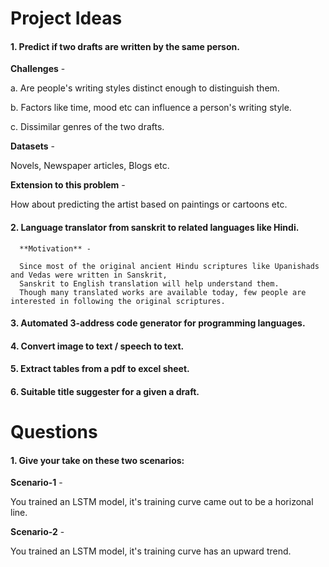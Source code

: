 # Project Ideas

#### 1. Predict if two drafts are written by the same person.
 
   **Challenges** - 
   
   a. Are people's writing styles distinct enough to distinguish them.
   
   b. Factors like time, mood etc can influence a person's writing style.
   
   c. Dissimilar genres of the two drafts.
   
   **Datasets** -
   
   Novels, Newspaper articles, Blogs etc.
   
   **Extension to this problem** - 
   
   How about predicting the artist based on paintings or cartoons etc.
   
#### 2. Language translator from sanskrit to related languages like Hindi.

      **Motivation** -
      
      Since most of the original ancient Hindu scriptures like Upanishads and Vedas were written in Sanskrit,
      Sanskrit to English translation will help understand them. 
      Though many translated works are available today, few people are interested in following the original scriptures.

#### 3. Automated 3-address code generator for programming languages.

#### 4. Convert image to text / speech to text.

#### 5. Extract tables from a pdf to excel sheet.

#### 6. Suitable title suggester for a given a draft.

# Questions

#### 1. Give your take on these two scenarios:

**Scenario-1** - 

You trained an LSTM model, it's training curve came out to be a horizonal line.

**Scenario-2** - 

You trained an LSTM model, it's training curve has an upward trend.
